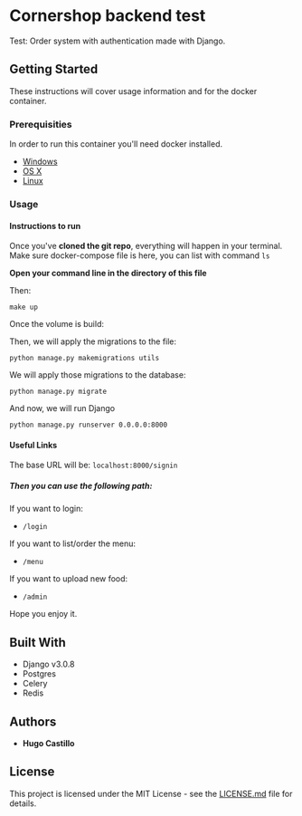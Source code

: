 # Cornershop backend test

Test: Order system with authentication made with Django.
## Getting Started

These instructions will cover usage information and for the docker container.

### Prerequisities


In order to run this container you'll need docker installed.

* [Windows](https://docs.docker.com/windows/started)
* [OS X](https://docs.docker.com/mac/started/)
* [Linux](https://docs.docker.com/linux/started/)

### Usage

#### Instructions to run 
Once you've **cloned the git repo**, everything will happen in your terminal.
Make sure docker-compose file is here, you can list with command ```ls```

**Open your command line in the directory of this file**

Then:

    make up
Once the volume is build:

    
Then, we will apply the migrations to the file:

    python manage.py makemigrations utils
We will apply those migrations to the database:

    python manage.py migrate
And now, we will run Django

    python manage.py runserver 0.0.0.0:8000


#### Useful Links
The base URL will be:
`localhost:8000/signin`
##### Then you can use the following path:
If you want to login:
* `/login`

If you want to list/order the menu:
* `/menu` 

If you want to upload new food:
* `/admin`

Hope you enjoy it.
## Built With

* Django v3.0.8
* Postgres
* Celery
* Redis


## Authors

* **Hugo Castillo** 

## License

This project is licensed under the MIT License - see the [LICENSE.md](LICENSE.md) file for details.

